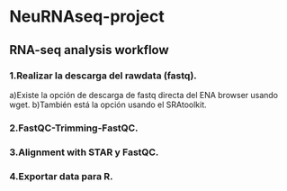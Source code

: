 # NeuRNAseq-project

## RNA-seq analysis workflow

### 1.Realizar la descarga del rawdata (fastq).

a)Existe la opción de descarga de fastq directa del ENA browser usando wget.
b)También está la opción usando el SRAtoolkit.

### 2.FastQC-Trimming-FastQC.
### 3.Alignment with STAR y FastQC.
### 4.Exportar data para R.

